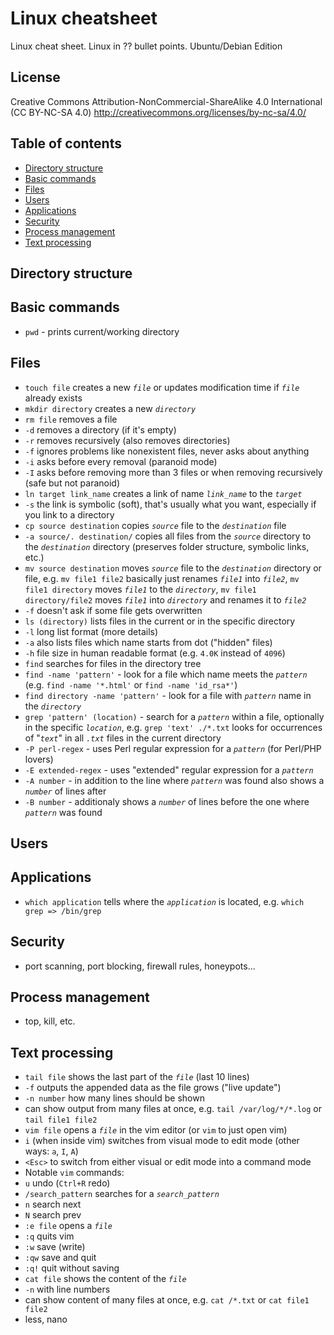 # Linux cheatsheet
Linux cheat sheet. Linux in ?? bullet points. Ubuntu/Debian Edition

## License

Creative Commons Attribution-NonCommercial-ShareAlike 4.0 International (CC BY-NC-SA 4.0)
http://creativecommons.org/licenses/by-nc-sa/4.0/

## Table of contents
- [Directory structure](#directory-structure)
- [Basic commands](#basic-commands)
- [Files](#files)
- [Users](#users)
- [Applications](#applications)
- [Security](#security)
- [Process management](#process-management)
- [Text processing](#text-processing)
 
## Directory structure

## Basic commands
- `pwd` - prints current/working directory

## Files
- `touch file` creates a new _`file`_ or updates modification time if _`file`_ already exists
- `mkdir directory` creates a new _`directory`_
- `rm file` removes a file
 - `-d` removes a directory (if it's empty)
 - `-r` removes recursively (also removes directories)
 - `-f` ignores problems like nonexistent files, never asks about anything
 - `-i` asks before every removal (paranoid mode)
 - `-I` asks before removing more than 3 files or when removing recursively (safe but not paranoid)
- `ln target link_name` creates a link of name _`link_name`_ to the _`target`_
 - `-s` the link is symbolic (soft), that's usually what you want, especially if you link to a directory
- `cp source destination` copies _`source`_ file to the _`destination`_ file
 - `-a source/. destination/` copies all files from the _`source`_ directory to the _`destination`_ directory (preserves folder structure, symbolic links, etc.)
- `mv source destination` moves _`source`_ file to the _`destination`_ directory or file, e.g. `mv file1 file2` basically just renames _`file1`_ into _`file2`_, `mv file1 directory` moves _`file1`_ to the _`directory`_, `mv file1 directory/file2` moves _`file1`_ into _`directory`_ and renames it to _`file2`_
 - `-f` doesn't ask if some file gets overwritten
- `ls (directory)` lists files in the current or in the specific directory
 - `-l` long list format (more details)
 - `-a` also lists files which name starts from dot ("hidden" files)
 - `-h` file size in human readable format (e.g. `4.0K` instead of `4096`)
- `find` searches for files in the directory tree
 - `find -name 'pattern'` - look for a file which name meets the _`pattern`_ (e.g. `find -name '*.html'` or `find -name 'id_rsa*'`)
 - `find directory -name 'pattern'` - look for a file with _`pattern`_ name in the _`directory`_
- `grep 'pattern' (location)` - search for a _`pattern`_ within a file, optionally in the specific _`location`_, e.g. `grep 'text' ./*.txt` looks for occurrences of "_`text`_" in all _`.txt`_ files in the current directory
 - `-P perl-regex` - uses Perl regular expression for a _`pattern`_ (for Perl/PHP lovers)
 - `-E extended-regex` - uses "extended" regular expression for a _`pattern`_
 - `-A number` - in addition to the line where _`pattern`_ was found also shows a _`number`_ of lines after
 - `-B number` - additionaly shows a _`number`_ of lines before the one where _`pattern`_ was found 

## Users

## Applications
- `which application` tells where the _`application`_ is located, e.g. `which grep => /bin/grep`

## Security
- port scanning, port blocking, firewall rules, honeypots...

## Process management
- top, kill, etc.

## Text processing
- `tail file` shows the last part of the _`file`_ (last 10 lines)
 - `-f` outputs the appended data as the file grows ("live update")
 - `-n number` how many lines should be shown
 - can show output from many files at once, e.g. `tail /var/log/*/*.log` or `tail file1 file2`
- `vim file` opens a _`file`_ in the vim editor (or `vim` to just open vim)
 - `i` (when inside vim) switches from visual mode to edit mode (other ways: `a`, `I`, `A`)
 - `<Esc>` to switch from either visual or edit mode into a command mode
- Notable `vim` commands:
 - `u` undo (`Ctrl+R` redo)
 - `/search_pattern` searches for a _`search_pattern`_
 - `n` search next
 - `N` search prev
 - `:e file` opens a _`file`_
 - `:q` quits vim
 - `:w` save (write)
 - `:qw` save and quit
 - `:q!` quit without saving
- `cat file` shows the content of the _`file`_
 - `-n` with line numbers 
 - can show content of many files at once, e.g. `cat /*.txt` or `cat file1 file2`
- less, nano
